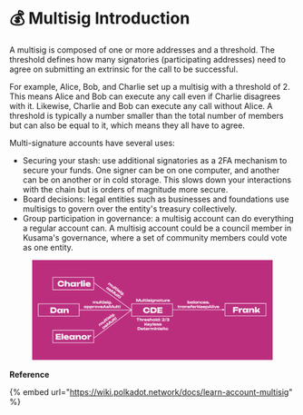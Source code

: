# 💰 Multisig Introduction

&#x20;A multisig is composed of one or more addresses and a threshold. The threshold defines how many signatories (participating addresses) need to agree on submitting an extrinsic for the call to be successful.

For example, Alice, Bob, and Charlie set up a multisig with a threshold of 2. This means Alice and Bob can execute any call even if Charlie disagrees with it. Likewise, Charlie and Bob can execute any call without Alice. A threshold is typically a number smaller than the total number of members but can also be equal to it, which means they all have to agree.

Multi-signature accounts have several uses:

* Securing your stash: use additional signatories as a 2FA mechanism to secure your funds. One signer can be on one computer, and another can be on another or in cold storage. This slows down your interactions with the chain but is orders of magnitude more secure.
* Board decisions: legal entities such as businesses and foundations use multisigs to govern over the entity's treasury collectively.
* Group participation in governance: a multisig account can do everything a regular account can. A multisig account could be a council member in Kusama's governance, where a set of community members could vote as one entity.

<figure><img src="../.gitbook/assets/image (20).png" alt=""><figcaption></figcaption></figure>

**Reference**

{% embed url="https://wiki.polkadot.network/docs/learn-account-multisig" %}
